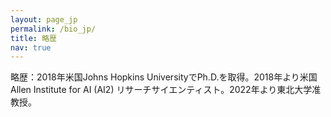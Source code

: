 ```yaml
---
layout: page_jp
permalink: /bio_jp/
title: 略歴
nav: true
---
```


略歴：2018年米国Johns Hopkins UniversityでPh.D.を取得。2018年より米国Allen Institute for AI (AI2) リサーチサイエンティスト。2022年より東北大学准教授。

